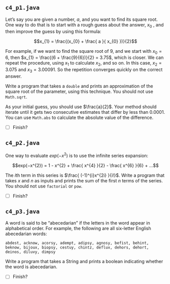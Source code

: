 ## `c4_p1.java`

Let’s say you are given a number, $a$, and you want to find its square root. One way to do that is to start with a rough guess about the answer, $x_{0}$ , and then improve the guess by using this formula:

$$x_{1} = \frac{(x_{0} + \frac{ a }{ x_{0} })}{2}$$

For example, if we want to find the square root of $9$, and we start with $x_{0} = 6$, then $x_{1} = \frac{(6 + \frac{9}{6})}{2} = 3.75$, which is closer. We can repeat the procedure, using $x_{1}$ to calculate $x_{2}$, and so on. In this case, $x_{2} = 3.075$ and $x_{3} = 3.00091$. So the repetition converges quickly on the correct answer.

Write a program that takes a `double` and prints an approximation of the square root of the parameter, using this technique. You should not use `Math.sqrt`.

As your initial guess, you should use $\frac{a}{2}$. Your method should iterate until it gets two consecutive estimates that differ by less than $0.0001$. You can use `Math.abs` to calculate the absolute value of the difference.

- [ ] Finish?

## `c4_p2.java`

One way to evaluate $exp(−x^{2})$ is to use the infinite series expansion:

$$exp(−x^{2}) = 1 - x^{2} + \frac{ x^{4} }{2} - \frac{ x^{6} }{6} + ...$$

The $i$th term in this series is $\frac{ (-1)^{i}x^{2i} }{i!}$. Write a program that takes $x$ and $n$ as inputs and prints the sum of the first $n$ terms of the series. You should not use `factorial` or `pow`.

- [ ] Finish?

## `c4_p3.java`

A word is said to be “abecedarian” if the letters in the word appear in alphabetical order. For example, the following are all six-letter English abecedarian words:

```
abdest, acknow, acorsy, adempt, adipsy, agnosy, befist, behint, beknow, bijoux, biopsy, cestuy, chintz, deflux, dehors, dehort, deinos, diluvy, dimpsy
```

Write a program that takes a String and prints a boolean indicating whether the word is abecedarian.

- [ ] Finish?